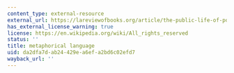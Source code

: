 ```yaml
---
content_type: external-resource
external_url: https://lareviewofbooks.org/article/the-public-life-of-poetry-an-interview-with-natasha-trethewey
has_external_license_warning: true
license: https://en.wikipedia.org/wiki/All_rights_reserved
status: ''
title: metaphorical language
uid: da2dfa7d-ab24-429e-a6ef-a2bd6c02efd7
wayback_url: ''
---
```

